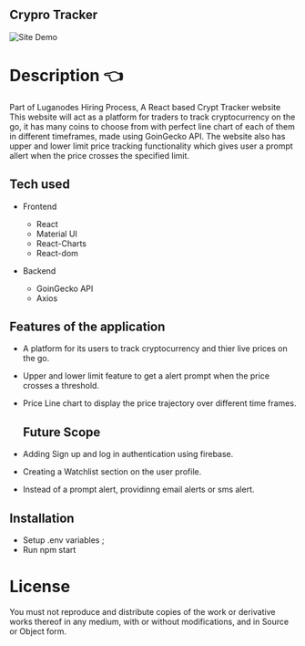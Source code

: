 ## Crypro Tracker

![Site Demo](https://github.com/Padm0069/crypto-tracker/blob/master/public/Untitled.gif)
# Description :point_left:
Part of Luganodes Hiring Process, 
A React based Crypt Tracker website
This website will act as a platform for traders to track cryptocurrency on the go, 
it has many coins to choose from with perfect line chart of each of them in 
different timeframes, made using GoinGecko API.
The website also has upper and lower limit price tracking functionality
which gives user a prompt allert when the price crosses the specified limit.
## Tech used 

- Frontend
  - React
  - Material UI
  - React-Charts
  - React-dom
  
 - Backend 
    - GoinGecko API
    - Axios

  ## Features of the application
- A platform for its users to track cryptocurrency and thier live prices on the go.
- Upper and lower limit feature to get a alert prompt when the price crosses a threshold.
- Price Line chart to display the price trajectory over different time frames.

  ## Future Scope
- Adding Sign up and log in authentication using firebase.
- Creating a Watchlist section on the user profile.
- Instead of a prompt alert, providinng email alerts or sms alert.
## Installation
- Setup .env variables  ;
- Run npm start
# License 
You must not reproduce and distribute copies of the work or derivative works thereof in any medium, with or without
modifications, and in Source or Object form.
